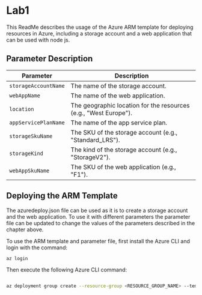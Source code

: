 # Lab1

This ReadMe describes the usage of the Azure ARM template for deploying resources in Azure, including a storage account and a web application that can be used with node js.

## Parameter Description

| Parameter                | Description                                      |
|--------------------------|--------------------------------------------------|
| `storageAccountName`     | The name of the storage account.                 |
| `webAppName`             | The name of the web application.                 |
| `location`               | The geographic location for the resources (e.g., "West Europe"). |
| `appServicePlanName`     | The name of the app service plan.                |
| `storageSkuName`         | The SKU of the storage account (e.g., "Standard_LRS"). |
| `storageKind`            | The kind of the storage account (e.g., "StorageV2"). |
| `webAppSkuName`         | The SKU of the web application (e.g., "F1").     |

## Deploying the ARM Template

The azuredeploy.json file can be used as it is to create a storage account and the web application. To use it with different parameters the parameter file can be updated to change the values of the parameters described in the chapter above.  

To use the ARM template and parameter file, first install the Azure CLI and login with the command:

```bash
az login
```
Then execute the following Azure CLI command:

```bash

az deployment group create --resource-group <RESOURCE_GROUP_NAME> --template-file azuredeploy.json --parameters @azuredeploy.parameters.json
```
